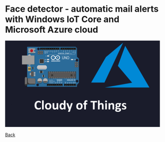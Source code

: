 # Face detector - automatic mail alerts with Windows IoT Core and Microsoft Azure cloud


![Image](https://github.com/Daniel-Krzyczkowski/Daniel-Krzyczkowski.github.io/blob/master/cloudyofthings/mainassets/CloudyOfThings.png?raw=true)


[Back](https://daniel-krzyczkowski.github.io/cloudyofthings/main/index)
